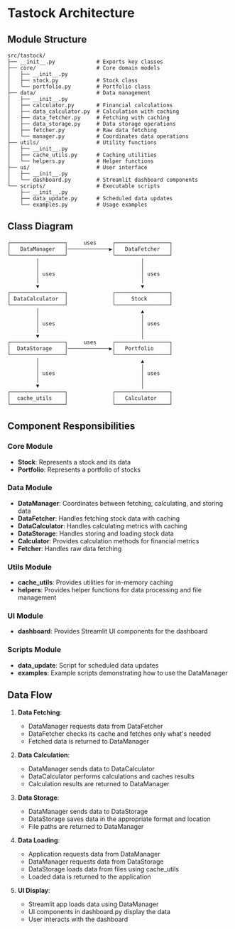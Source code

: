 # Tastock Architecture

## Module Structure

```
src/tastock/
├── __init__.py             # Exports key classes
├── core/                   # Core domain models
│   ├── __init__.py
│   ├── stock.py            # Stock class
│   └── portfolio.py        # Portfolio class
├── data/                   # Data management
│   ├── __init__.py
│   ├── calculator.py       # Financial calculations
│   ├── data_calculator.py  # Calculation with caching
│   ├── data_fetcher.py     # Fetching with caching
│   ├── data_storage.py     # Data storage operations
│   ├── fetcher.py          # Raw data fetching
│   └── manager.py          # Coordinates data operations
├── utils/                  # Utility functions
│   ├── __init__.py
│   ├── cache_utils.py      # Caching utilities
│   └── helpers.py          # Helper functions
├── ui/                     # User interface
│   ├── __init__.py
│   └── dashboard.py        # Streamlit dashboard components
└── scripts/                # Executable scripts
    ├── __init__.py
    ├── data_update.py      # Scheduled data updates
    └── examples.py         # Usage examples
```

## Class Diagram

```
┌─────────────────┐     uses     ┌─────────────────┐
│   DataManager   │─────────────▶│   DataFetcher   │
└─────────────────┘              └─────────────────┘
         │                                │
         │                                │
         │ uses                           │ uses
         │                                │
         ▼                                ▼
┌─────────────────┐              ┌─────────────────┐
│ DataCalculator  │              │     Stock       │
└─────────────────┘              └─────────────────┘
         │                                ▲
         │                                │
         │ uses                           │ uses
         │                                │
         ▼                                │
┌─────────────────┐     uses     ┌─────────────────┐
│  DataStorage    │─────────────▶│   Portfolio     │
└─────────────────┘              └─────────────────┘
         │                                ▲
         │                                │
         │ uses                           │ uses
         │                                │
         ▼                                │
┌─────────────────┐              ┌─────────────────┐
│  cache_utils    │              │   Calculator    │
└─────────────────┘              └─────────────────┘
```

## Component Responsibilities

### Core Module
- **Stock**: Represents a stock and its data
- **Portfolio**: Represents a portfolio of stocks

### Data Module
- **DataManager**: Coordinates between fetching, calculating, and storing data
- **DataFetcher**: Handles fetching stock data with caching
- **DataCalculator**: Handles calculating metrics with caching
- **DataStorage**: Handles storing and loading stock data
- **Calculator**: Provides calculation methods for financial metrics
- **Fetcher**: Handles raw data fetching

### Utils Module
- **cache_utils**: Provides utilities for in-memory caching
- **helpers**: Provides helper functions for data processing and file management

### UI Module
- **dashboard**: Provides Streamlit UI components for the dashboard

### Scripts Module
- **data_update**: Script for scheduled data updates
- **examples**: Example scripts demonstrating how to use the DataManager

## Data Flow

1. **Data Fetching**:
   - DataManager requests data from DataFetcher
   - DataFetcher checks its cache and fetches only what's needed
   - Fetched data is returned to DataManager

2. **Data Calculation**:
   - DataManager sends data to DataCalculator
   - DataCalculator performs calculations and caches results
   - Calculation results are returned to DataManager

3. **Data Storage**:
   - DataManager sends data to DataStorage
   - DataStorage saves data in the appropriate format and location
   - File paths are returned to DataManager

4. **Data Loading**:
   - Application requests data from DataManager
   - DataManager requests data from DataStorage
   - DataStorage loads data from files using cache_utils
   - Loaded data is returned to the application

5. **UI Display**:
   - Streamlit app loads data using DataManager
   - UI components in dashboard.py display the data
   - User interacts with the dashboard